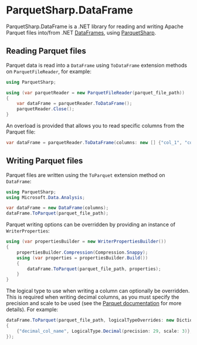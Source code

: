 # ParquetSharp.DataFrame

ParquetSharp.DataFrame is a .NET library for reading and writing Apache Parquet files into/from .NET [DataFrames][1], using [ParquetSharp][2].

[1]: https://docs.microsoft.com/en-us/dotnet/api/microsoft.data.analysis.dataframe
[2]: https://github.com/G-Research/ParquetSharp

## Reading Parquet files

Parquet data is read into a `DataFrame` using `ToDataFrame` extension methods on `ParquetFileReader`,
for example:

```C#
using ParquetSharp;

using (var parquetReader = new ParquetFileReader(parquet_file_path))
{
    var dataFrame = parquetReader.ToDataFrame();
    parquetReader.Close();
}

```

An overload is provided that allows you to read specific columns from the Parquet file:

```C#
var dataFrame = parquetReader.ToDataFrame(columns: new [] {"col_1", "col_2"});

```

## Writing Parquet files

Parquet files are written using the `ToParquet` extension method on `DataFrame`:

```C#
using ParquetSharp;
using Microsoft.Data.Analysis;

var dataFrame = new DataFrame(columns);
dataFrame.ToParquet(parquet_file_path);
```

Parquet writing options can be overridden by providing an instance of `WriterProperties`:

```C#
using (var propertiesBuilder = new WriterPropertiesBuilder())
{
    propertiesBuilder.Compression(Compression.Snappy);
    using (var properties = propertiesBuilder.Build())
    {
        dataFrame.ToParquet(parquet_file_path, properties);
    }
}
```

The logical type to use when writing a column can optionally be overridden.
This is required when writing decimal columns, as you must specify the precision and scale to be used
(see the [Parquet documentation](https://github.com/apache/parquet-format/blob/master/LogicalTypes.md#decimal) for more details).
For example:

```C#
dataFrame.ToParquet(parquet_file_path, logicalTypeOverrides: new Dictionary<string, LogicalType>
{
    {"decimal_col_name", LogicalType.Decimal(precision: 29, scale: 3)},
});
```
